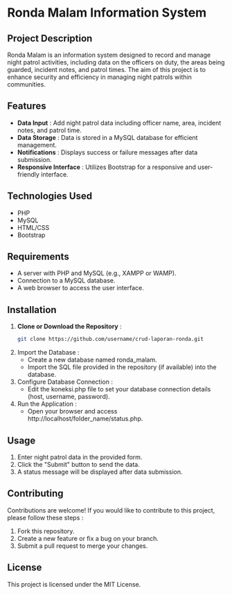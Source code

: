 # Ronda Malam Information System

## Project Description
Ronda Malam is an information system designed to record and manage night patrol activities, including data on the officers on duty, the areas being guarded, incident notes, and patrol times. The aim of this project is to enhance security and efficiency in managing night patrols within communities.

## Features
- **Data Input** : Add night patrol data including officer name, area, incident notes, and patrol time.
- **Data Storage** : Data is stored in a MySQL database for efficient management.
- **Notifications** : Displays success or failure messages after data submission.
- **Responsive Interface** : Utilizes Bootstrap for a responsive and user-friendly interface.

## Technologies Used
- PHP
- MySQL
- HTML/CSS
- Bootstrap

## Requirements
- A server with PHP and MySQL (e.g., XAMPP or WAMP).
- Connection to a MySQL database.
- A web browser to access the user interface.

## Installation
1. **Clone or Download the Repository** : 
   ```bash
   git clone https://github.com/username/crud-laporan-ronda.git
2. Import the Database :
   - Create a new database named ronda_malam.
   - Import the SQL file provided in the repository (if available) into the database.
3. Configure Database Connection :
   - Edit the koneksi.php file to set your database connection details (host, username, password).
4. Run the Application :
   - Open your browser and access http://localhost/folder_name/status.php.

## Usage
1. Enter night patrol data in the provided form.
2. Click the "Submit" button to send the data.
3. A status message will be displayed after data submission.

## Contributing
Contributions are welcome! If you would like to contribute to this project, please follow these steps :
1. Fork this repository.
2. Create a new feature or fix a bug on your branch.
3. Submit a pull request to merge your changes.

## License
This project is licensed under the MIT License.
